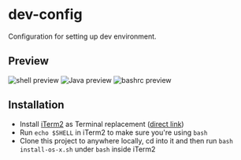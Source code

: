 dev-config
============

Configuration for setting up dev environment.

## Preview

![shell preview](https://raw.githubusercontent.com/tolinwei/dev-config/master/preview/shell-pre.png)
![Java preview](https://raw.githubusercontent.com/tolinwei/dev-config/master/preview/bashrc-pre.png)
![bashrc preview](https://raw.githubusercontent.com/tolinwei/dev-config/master/preview/java-pre.png)

## Installation
- Install [iTerm2](https://iterm2.com/index.html) as Terminal replacement ([direct link](https://iterm2.com/downloads/stable/iTerm2_v2_0.zip))
- Run `echo $SHELL` in iTerm2 to make sure you're using `bash`
- Clone this project to anywhere locally, cd into it and then run `bash install-os-x.sh` under `bash` inside iTerm2

